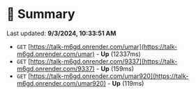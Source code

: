 # 📖 Summary
Last updated: **9/3/2024, 10:33:51 AM**

- `GET` [https://talk-m6gd.onrender.com/umar](https://talk-m6gd.onrender.com/umar) - **Up** (12337ms)
- `GET` [https://talk-m6gd.onrender.com/9337](https://talk-m6gd.onrender.com/9337) - **Up** (159ms)
- `GET` [https://talk-m6gd.onrender.com/umar920](https://talk-m6gd.onrender.com/umar920) - **Up** (119ms)
